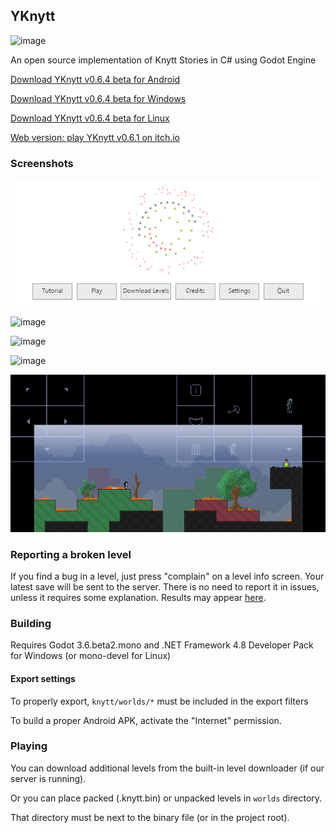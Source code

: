 ## YKnytt

![image](screenshots/cover.png)

An open source implementation of Knytt Stories in C# using Godot Engine

[Download YKnytt v0.6.4 beta for Android](https://github.com/youkaicountry/yknytt/releases/download/0.6.4/YKnytt_v0.6.4.apk)

[Download YKnytt v0.6.4 beta for Windows](https://github.com/youkaicountry/yknytt/releases/download/0.6.4/YKnytt_v0.6.4_win.zip)

[Download YKnytt v0.6.4 beta for Linux](https://github.com/youkaicountry/yknytt/releases/download/0.6.4/YKnytt_v0.6.4_linux.zip)

[Web version: play YKnytt v0.6.1 on itch.io](https://youkaicountry.itch.io/yknytt)

### Screenshots

![image](screenshots/screen6.png)

![image](screenshots/screen5.png)

![image](screenshots/screen3.png)

![image](screenshots/screen4.png)

![image](screenshots/screen7.png)

### Reporting a broken level

If you find a bug in a level, just press "complain" on a level info screen. Your latest save will be sent to the server. There is no need to report it in issues, unless it requires some explanation. Results may appear [here](https://github.com/youkaicountry/yknytt/issues/200).

### Building

Requires Godot 3.6.beta2.mono and .NET Framework 4.8 Developer Pack for Windows (or mono-devel for Linux)

#### Export settings

To properly export, `knytt/worlds/*` must be included in the export filters

To build a proper Android APK, activate the "Internet" permission.

### Playing

You can download additional levels from the built-in level downloader (if our server is running).

Or you can place packed (.knytt.bin) or unpacked levels in `worlds` directory.

That directory must be next to the binary file (or in the project root).
